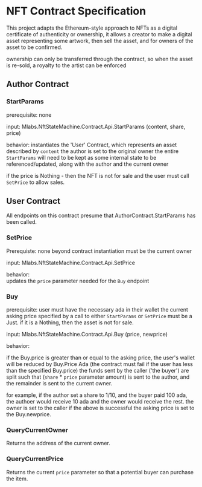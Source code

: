 # NFT Contract Specification

This project adapts the Ethereum-style approach to NFTs as a digital certificate
of authenticity or ownership, it allows a creator to make a digital asset
representing some artwork, then sell the asset, and for owners of the asset to
be confirmed.

ownership can only be transferred through the contract, so when the asset is
re-sold, a royalty to the artist can be enforced

## Author Contract

### StartParams

prerequisite: none

input:
Mlabs.NftStateMachine.Contract.Api.StartParams
(content, share, price)

behavior: instantiates the 'User' Contract, which represents an asset described
by `content` the author is set to the original owner the entire `StartParams`
will need to be kept as some internal state to be referenced/updated, along with
the author and the current owner

if the price is Nothing - then the NFT is not for sale and the user must call
`SetPrice` to allow sales.

## User Contract

All endpoints on this contract presume that AuthorContract.StartParams has been
called. 

### SetPrice

Prerequiste: none beyond contract instantiation
must be the current owner

input:
Mlabs.NftStateMachine.Contract.Api.SetPrice

behavior:  
updates the `price` parameter needed for the `Buy` endpoint

### Buy

prerequisite: user must have the necessary ada in their wallet the current
asking price specified by a call to either `StartParams` or `SetPrice` must be a
Just.   if it is a Nothing, then the asset is not for sale.

input:
Mlabs.NftStateMachine.Contract.Api.Buy
(price, newprice)

behavior:

if the Buy.price is greater than or equal to the asking price, the user's wallet
will be reduced by Buy.Price Ada (the contract must fail if the user has less
than the specified Buy.price) the funds sent by the caller ('the buyer') are
split such that (`share` * `price` parameter amount) is sent to the author, and
the remainder is sent to the current owner.

for example, if the author set a share to 1/10, and the buyer paid 100 ada,  the
authoer would receive 10 ada and the owner would receive the rest. the owner is
set to the caller if the above is successful the asking price is set to the
Buy.newprice.

### QueryCurrentOwner

Returns the address of the current owner.

### QueryCurrentPrice

Returns the current `price` parameter so that a potential buyer can purchase the
item.
